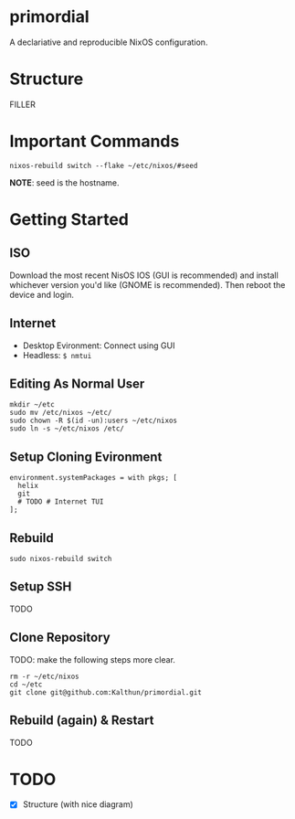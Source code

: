 # primordial
A declariative and reproducible NixOS configuration.

# Structure
FILLER

# Important Commands

```
nixos-rebuild switch --flake ~/etc/nixos/#seed
```
**NOTE**: seed is the hostname.

# Getting Started

## ISO
Download the most recent NisOS IOS (GUI is recommended) and install whichever version you'd like (GNOME is recommended). Then reboot the device and login.

## Internet
- Desktop Evironment: Connect using GUI
- Headless: `$ nmtui`

## Editing As Normal User
```
mkdir ~/etc
sudo mv /etc/nixos ~/etc/
sudo chown -R $(id -un):users ~/etc/nixos
sudo ln -s ~/etc/nixos /etc/
```

## Setup Cloning Evironment
```
environment.systemPackages = with pkgs; [
  helix
  git
  # TODO # Internet TUI
];
```

## Rebuild
```
sudo nixos-rebuild switch
```

## Setup SSH
TODO

## Clone Repository
TODO: make the following steps more clear.
```
rm -r ~/etc/nixos
cd ~/etc
git clone git@github.com:Kalthun/primordial.git
```

## Rebuild (again) & Restart
TODO

# TODO
- [X] Structure (with nice diagram)
